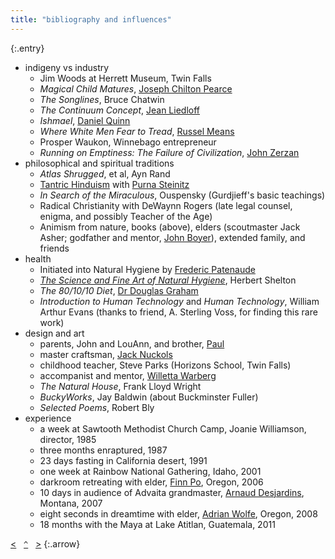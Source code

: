 ```yaml
---
title: "bibliography and influences"
---
```

{:.entry}

- indigeny vs industry 
    - Jim Woods at Herrett Museum, Twin Falls
    - _Magical Child Matures_, [Joseph Chilton Pearce](http://www.ttfuture.org/jcp/front)
    - _The Songlines_, Bruce Chatwin
    - _The Continuum Concept_, [Jean Liedloff](http://continuum-concept.org)
    - _Ishmael_, [Daniel Quinn](http://ishmael.org)
    - _Where White Men Fear to Tread_, [Russel Means](http://www.russellmeansfreedom.com/)
    - Prosper Waukon, Winnebago entrepreneur
    - _Running on Emptiness: The Failure of Civilization_, [John Zerzan](http://www.johnzerzan.net/)
- philosophical and spiritual traditions 
    - _Atlas Shrugged_, et al, Ayn Rand
    - [Tantric Hinduism](http://hohmpress.com) with [Purna Steinitz](http://www.theeventtraining.com/)
    - _In Search of the Miraculous_, Ouspensky (Gurdjieff's basic teachings)
    - Radical Christianity with DeWaynn Rogers (late legal counsel, enigma, and possibly Teacher of the Age)
    - Animism from nature, books (above), elders (scoutmaster Jack Asher; godfather and mentor, [John Boyer](http://boyerjewelry.com)), extended family, and friends
- health
    - Initiated into Natural Hygiene by [Frederic Patenaude](http://fredericpatenaude.com)
    -  [_The Science and Fine Art of Natural Hygiene_](https://www.dropbox.com/sh/5asoextbr2sa7hv/tx-W0bDql7), Herbert Shelton
    - _The 80/10/10 Diet_, [Dr Douglas Graham](http://foodnsport.com)
    - _Introduction to Human Technology_ and _Human Technology_, William Arthur Evans (thanks to friend, A. Sterling Voss, for finding this rare work)
- design and art 
    - parents, John and LouAnn, and brother, [Paul](http://blacklabworld.com)
    - master craftsman, [Jack Nuckols](http://rockcreekmetalcraft.com)
    - childhood teacher, Steve Parks (Horizons School, Twin Falls)
    - accompanist and mentor, [Willetta Warberg](http://willettawarberg.com)
    - _The Natural House_, Frank Lloyd Wright
    - _BuckyWorks_, Jay Baldwin (about Buckminster Fuller)
    - _Selected Poems_, Robert Bly 
- experience
    - a week at Sawtooth Methodist Church Camp, Joanie Williamson, director, 1985
    - three months enraptured, 1987
    - 23 days fasting in California desert, 1991
    - one week at Rainbow National Gathering, Idaho, 2001
    - darkroom retreating with elder, [Finn Po](http://www.efn.org/~finnpo/info.html), Oregon, 2006
    - 10 days in audience of Advaita grandmaster, [Arnaud Desjardins](http://arnauddesjardinsdvds.com), Montana, 2007
    - eight seconds in dreamtime with elder, [Adrian Wolfe](http://www.efn.org/~wolfe/), Oregon, 2008
    - 18 months with the Maya at Lake Atitlan, Guatemala, 2011

[&lt;](..l)&nbsp;&nbsp;&nbsp;[`^`](/)&nbsp;&nbsp;&nbsp;[&gt;](../acknowledgments/)
{:.arrow}
